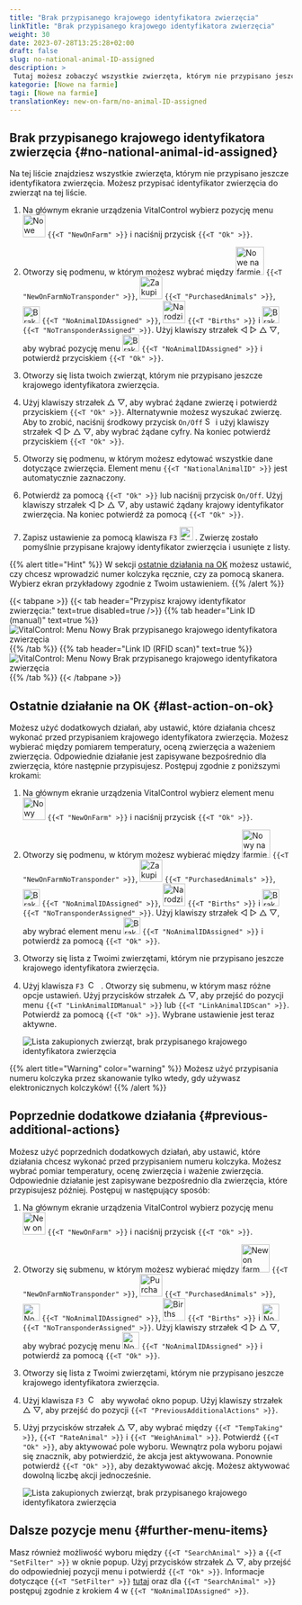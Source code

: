 ```yaml
---
title: "Brak przypisanego krajowego identyfikatora zwierzęcia"
linkTitle: "Brak przypisanego krajowego identyfikatora zwierzęcia"
weight: 30
date: 2023-07-28T13:25:28+02:00
draft: false
slug: no-national-animal-ID-assigned
description: >
 Tutaj możesz zobaczyć wszystkie zwierzęta, którym nie przypisano jeszcze krajowego identyfikatora zwierzęcia i przypisać krajowy identyfikator zwierzęcia.
kategorie: [Nowe na farmie]
tagi: [Nowe na farmie]
translationKey: new-on-farm/no-animal-ID-assigned
---
```

## Brak przypisanego krajowego identyfikatora zwierzęcia {#no-national-animal-id-assigned}

Na tej liście znajdziesz wszystkie zwierzęta, którym nie przypisano jeszcze identyfikatora zwierzęcia. Możesz przypisać identyfikator zwierzęcia do zwierząt na tej liście.

1. Na głównym ekranie urządzenia VitalControl wybierz pozycję menu <img src="/icons/main/new-on-farm.svg" width="40" align="bottom" alt="Nowe na farmie" /> `{{<T "NewOnFarm" >}}` i naciśnij przycisk `{{<T "Ok" >}}`.

2. Otworzy się podmenu, w którym możesz wybrać między <img src="/icons/registration/new-on-farm-no-transponder.svg" width="50" align="bottom" alt="Nowe na farmie, bez transpondera" /> `{{<T "NewOnFarmNoTransponder" >}}`, <img src="/icons/main/new-on-farm.svg" width="40" align="bottom" alt="Zakupione zwierzęta" /> `{{<T "PurchasedAnimals" >}}`, <img src="/icons/registration/no-eartag-number.svg" width="30" align="bottom" alt="Brak krajowego identyfikatora zwierzęcia" /> `{{<T "NoAnimalIDAssigned" >}}`, <img src="/icons/main/births.svg" width="40" align="bottom" alt="Narodziny" /> `{{<T "Births" >}}` i <img src="/icons/registration/no-transponder.svg" width="30" align="bottom" alt="Brak przypisanego transpondera" /> `{{<T "NoTransponderAssigned" >}}`. Użyj klawiszy strzałek ◁ ▷ △ ▽, aby wybrać pozycję menu <img src="/icons/registration/no-eartag-number.svg" width="30" align="bottom" alt="Brak krajowego identyfikatora zwierzęcia" /> `{{<T "NoAnimalIDAssigned" >}}` i potwierdź przyciskiem `{{<T "Ok" >}}`.

3. Otworzy się lista twoich zwierząt, którym nie przypisano jeszcze krajowego identyfikatora zwierzęcia.

4. Użyj klawiszy strzałek △ ▽, aby wybrać żądane zwierzę i potwierdź przyciskiem `{{<T "Ok" >}}`. Alternatywnie możesz wyszukać zwierzę. Aby to zrobić, naciśnij środkowy przycisk `On/Off` <img src="/icons/footer/search.svg" width="15" align="bottom" alt="Szukaj" /> i użyj klawiszy strzałek ◁ ▷ △ ▽, aby wybrać żądane cyfry. Na koniec potwierdź przyciskiem `{{<T "Ok" >}}`.


5. Otworzy się podmenu, w którym możesz edytować wszystkie dane dotyczące zwierzęcia. Element menu `{{<T "NationalAnimalID" >}}` jest automatycznie zaznaczony.

6. Potwierdź za pomocą `{{<T "Ok" >}}` lub naciśnij przycisk `On/Off`. Użyj klawiszy strzałek ◁ ▷ △ ▽, aby ustawić żądany krajowy identyfikator zwierzęcia. Na koniec potwierdź za pomocą `{{<T "Ok" >}}`.

7. Zapisz ustawienie za pomocą klawisza `F3` <img src="/icons/footer/save.svg" width="24" align="bottom" alt="Save" />&nbsp;. Zwierzę zostało pomyślnie przypisane krajowy identyfikator zwierzęcia i usunięte z listy.

{{% alert title="Hint" %}}
W sekcji [ostatnie działania na OK](#last-action-on-ok) możesz ustawić, czy chcesz wprowadzić numer kolczyka ręcznie, czy za pomocą skanera. Wybierz ekran przykładowy zgodnie z Twoim ustawieniem.
{{% /alert %}}

{{< tabpane >}}
{{< tab header="Przypisz krajowy identyfikator zwierzęcia:" text=true disabled=true />}}
{{% tab header="Link ID (manual)" text=true %}}
![VitalControl: Menu Nowy Brak przypisanego krajowego identyfikatora zwierzęcia](../images/noanimalID.png "Link ID (manual)")
{{% /tab %}}
{{% tab header="Link ID (RFID scan)" text=true %}}
![VitalControl: Menu Nowy Brak przypisanego krajowego identyfikatora zwierzęcia](../images/noanimalID-scan.png "Link ID (RFID scan)")
{{% /tab %}}
{{< /tabpane >}}        

## Ostatnie działanie na OK {#last-action-on-ok}

Możesz użyć dodatkowych działań, aby ustawić, które działania chcesz wykonać przed przypisaniem krajowego identyfikatora zwierzęcia. Możesz wybierać między pomiarem temperatury, oceną zwierzęcia a ważeniem zwierzęcia. Odpowiednie działanie jest zapisywane bezpośrednio dla zwierzęcia, które następnie przypisujesz. Postępuj zgodnie z poniższymi krokami:

1. Na głównym ekranie urządzenia VitalControl wybierz element menu <img src="/icons/main/new-on-farm.svg" width="40" align="bottom" alt="Nowy na farmie" /> `{{<T "NewOnFarm" >}}` i naciśnij przycisk `{{<T "Ok" >}}`.

2. Otworzy się podmenu, w którym możesz wybierać między <img src="/icons/registration/new-on-farm-no-transponder.svg" width="50" align="bottom" alt="Nowy na farmie, bez transpondera" /> `{{<T "NewOnFarmNoTransponder" >}}`, <img src="/icons/main/new-on-farm.svg" width="40" align="bottom" alt="Zakupione zwierzęta" /> `{{<T "PurchasedAnimals" >}}`, <img src="/icons/registration/no-eartag-number.svg" width="30" align="bottom" alt="Brak krajowego identyfikatora zwierzęcia" /> `{{<T "NoAnimalIDAssigned" >}}`, <img src="/icons/main/births.svg" width="40" align="bottom" alt="Narodziny" /> `{{<T "Births" >}}` i <img src="/icons/registration/no-transponder.svg" width="30" align="bottom" alt="Brak przypisanego transpondera" /> `{{<T "NoTransponderAssigned" >}}`. Użyj klawiszy strzałek ◁ ▷ △ ▽, aby wybrać element menu <img src="/icons/registration/no-eartag-number.svg" width="30" align="bottom" alt="Brak krajowego identyfikatora zwierzęcia" /> `{{<T "NoAnimalIDAssigned" >}}` i potwierdź za pomocą `{{<T "Ok" >}}`.

3. Otworzy się lista z Twoimi zwierzętami, którym nie przypisano jeszcze krajowego identyfikatora zwierzęcia.

4. Użyj klawisza `F3` &nbsp;<img src="/icons/footer/open-popup.svg" width="15" align="bottom" alt="Call popup" />&nbsp; . Otworzy się submenu, w którym masz różne opcje ustawień. Użyj przycisków strzałek △ ▽, aby przejść do pozycji menu `{{<T "LinkAnimalIDManual" >}}` lub `{{<T "LinkAnimalIDScan" >}}`. Potwierdź za pomocą `{{<T "Ok" >}}`. Wybrane ustawienie jest teraz aktywne.

    ![Lista zakupionych zwierząt, brak przypisanego krajowego identyfikatora zwierzęcia](../images/link.png "Brak przypisanego krajowego identyfikatora zwierzęcia, Link")

{{% alert title="Warning" color="warning" %}}
Możesz użyć przypisania numeru kolczyka przez skanowanie tylko wtedy, gdy używasz elektronicznych kolczyków!
{{% /alert %}}

## Poprzednie dodatkowe działania {#previous-additional-actions}

Możesz użyć poprzednich dodatkowych działań, aby ustawić, które działania chcesz wykonać przed przypisaniem numeru kolczyka. Możesz wybrać pomiar temperatury, ocenę zwierzęcia i ważenie zwierzęcia. Odpowiednie działanie jest zapisywane bezpośrednio dla zwierzęcia, które przypisujesz później. Postępuj w następujący sposób:

1. Na głównym ekranie urządzenia VitalControl wybierz pozycję menu <img src="/icons/main/new-on-farm.svg" width="40" align="bottom" alt="New on farm" /> `{{<T "NewOnFarm" >}}` i naciśnij przycisk `{{<T "Ok" >}}`.

2. Otworzy się submenu, w którym możesz wybierać między <img src="/icons/registration/new-on-farm-no-transponder.svg" width="50" align="bottom" alt="New on farm, no transponder" /> `{{<T "NewOnFarmNoTransponder" >}}`, <img src="/icons/main/new-on-farm.svg" width="40" align="bottom" alt="Purchased animals" /> `{{<T "PurchasedAnimals" >}}`, <img src="/icons/registration/no-eartag-number.svg" width="30" align="bottom" alt="No national animal ID" /> `{{<T "NoAnimalIDAssigned" >}}`, <img src="/icons/main/births.svg" width="40" align="bottom" alt="Births" /> `{{<T "Births" >}}` i <img src="/icons/registration/no-transponder.svg" width="30" align="bottom" alt="No transponder assigned" /> `{{<T "NoTransponderAssigned" >}}`. Użyj klawiszy strzałek ◁ ▷ △ ▽, aby wybrać pozycję menu <img src="/icons/registration/no-eartag-number.svg" width="30" align="bottom" alt="No national animal ID" /> `{{<T "NoAnimalIDAssigned" >}}` i potwierdź za pomocą `{{<T "Ok" >}}`.

3. Otworzy się lista z Twoimi zwierzętami, którym nie przypisano jeszcze krajowego identyfikatora zwierzęcia.

4. Użyj klawisza `F3` &nbsp;<img src="/icons/footer/open-popup.svg" width="15" align="bottom" alt="Call popup" />&nbsp; aby wywołać okno popup. Użyj klawiszy strzałek △ ▽, aby przejść do pozycji `{{<T "PreviousAdditionalActions" >}}`.

5. Użyj przycisków strzałek △ ▽, aby wybrać między `{{<T "TempTaking" >}}`, `{{<T "RateAnimal" >}}` i `{{<T "WeighAnimal" >}}`. Potwierdź `{{<T "Ok" >}}`, aby aktywować pole wyboru. Wewnątrz pola wyboru pojawi się znacznik, aby potwierdzić, że akcja jest aktywowana. Ponownie potwierdź `{{<T "Ok" >}}`, aby dezaktywować akcję. Możesz aktywować dowolną liczbę akcji jednocześnie.

    ![Lista zakupionych zwierząt, brak przypisanego krajowego identyfikatora zwierzęcia](../images/aidditional-actions.png "Brak przypisanego krajowego identyfikatora zwierzęcia, Link")

 ## Dalsze pozycje menu {#further-menu-items}

Masz również możliwość wyboru między `{{<T "SearchAnimal" >}}` a `{{<T "SetFilter" >}}` w oknie popup. Użyj przycisków strzałek △ ▽, aby przejść do odpowiedniej pozycji menu i potwierdź `{{<T "Ok" >}}`. Informacje dotyczące `{{<T "SetFilter" >}}` [tutaj](/en/docs/filter/) oraz dla `{{<T "SearchAnimal" >}}` postępuj zgodnie z krokiem 4 w `{{<T "NoAnimalIDAssigned" >}}`.
